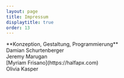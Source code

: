 ```yaml
---
layout: page
title: Impressum
displaytitle: true
order: 13
---
```

<div class="content" markdown="1">
**Konzeption, Gestaltung, Programmierung**<br>
Damian Schurtenberger<br>
Jeremy Marugan<br>
[Myriam Frisano](https://halfapx.com)<br>
Olivia Kasper<br>
</div>
